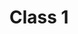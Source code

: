 ---
title: Class 1
day: Sept 4
description: "Josquin: Missa De beata virgine and Missa Ave maris stella"
assignment: "The Tallis Scholars"
reading: "Peter Phillips"
due: "this stuff is due"
part: "1"
---